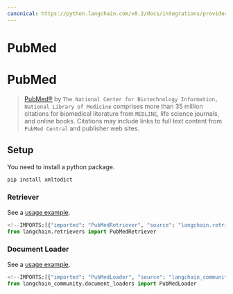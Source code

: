 ```yaml
---
canonical: https://python.langchain.com/v0.2/docs/integrations/providers/pubmed/
---
```


# PubMed

# PubMed

>[PubMed®](https://pubmed.ncbi.nlm.nih.gov/) by `The National Center for Biotechnology Information, National Library of Medicine` 
> comprises more than 35 million citations for biomedical literature from `MEDLINE`, life science journals, and online books. 
> Citations may include links to full text content from `PubMed Central` and publisher web sites.

## Setup
You need to install a python package.

```bash
pip install xmltodict
```

### Retriever

See a [usage example](/docs/integrations/retrievers/pubmed).

```python
<!--IMPORTS:[{"imported": "PubMedRetriever", "source": "langchain.retrievers", "docs": "https://api.python.langchain.com/en/latest/retrievers/langchain_community.retrievers.pubmed.PubMedRetriever.html", "title": "PubMed"}]-->
from langchain.retrievers import PubMedRetriever
```

### Document Loader

See a [usage example](/docs/integrations/document_loaders/pubmed).

```python
<!--IMPORTS:[{"imported": "PubMedLoader", "source": "langchain_community.document_loaders", "docs": "https://api.python.langchain.com/en/latest/document_loaders/langchain_community.document_loaders.pubmed.PubMedLoader.html", "title": "PubMed"}]-->
from langchain_community.document_loaders import PubMedLoader
```